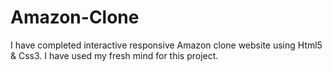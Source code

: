 # Amazon-Clone
I have completed interactive responsive Amazon clone website using Html5  &amp; Css3. I have used my fresh mind for this project.
